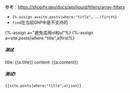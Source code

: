 参考：https://shopify.dev/docs/api/liquid/filters/array-filters
- `{%-assign a=site.posts|where:"title",...|first%}`
- `find`在当前GhP中是不支持的

{%-assign a="避免滥用ol和ul"%}
{%-assign a=site.posts|where:"title",a|first%}

##### 测试
title: {{a.title}}
content: {{a.content}}

##### 测试1
```
{{site.posts|where:"title",a|json}}
```
